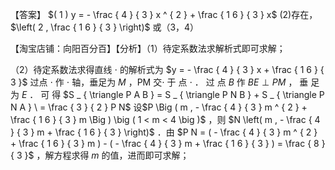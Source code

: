 【答案】 $( 1 ) y = - \frac { 4 } { 3 } x ^ { 2 } + \frac { 1 6 } { 3 } x$ (2)存在， $\left( 2 , \frac { 1 6 } { 3 } \right)$ 或（3，4）

【淘宝店铺：向阳百分百】【分析】（1）待定系数法求解析式即可求解；

（2）待定系数法求得直线 $\cdot$ 的解析式为 $y = - \frac { 4 } { 3 } x + \frac { 1 6 } { 3 }$ 过点 $\cdot$ 作 $\cdot$ 轴，垂足为 $M$ ，PM 交$\cdot$ 于 点 $\cdot$ ． 过 点 $B$ 作 $B E \perp P M$ ， 垂 足 为 $E$ ． 可 得 $S _ { \triangle P A B } = S _ { \triangle P N B } + S _ { \triangle P N A } \ = \frac { 3 } { 2 } P N$ 设$P \Big ( m , - \frac { 4 } { 3 } m ^ { 2 } + \frac { 1 6 } { 3 } m \Big ) \big ( 1 < m < 4 \big )$ ，则 $N \left( m , - \frac { 4 } { 3 } m + \frac { 1 6 } { 3 } \right)$ ．由 $P N = ( - \frac { 4 } { 3 } m ^ { 2 } + \frac { 1 6 } { 3 } m ) - ( - \frac { 4 } { 3 } m + \frac { 1 6 } { 3 } ) = \frac { 8 } { 3 }$ ，解方程求得 $m$ 的值，进而即可求解；
